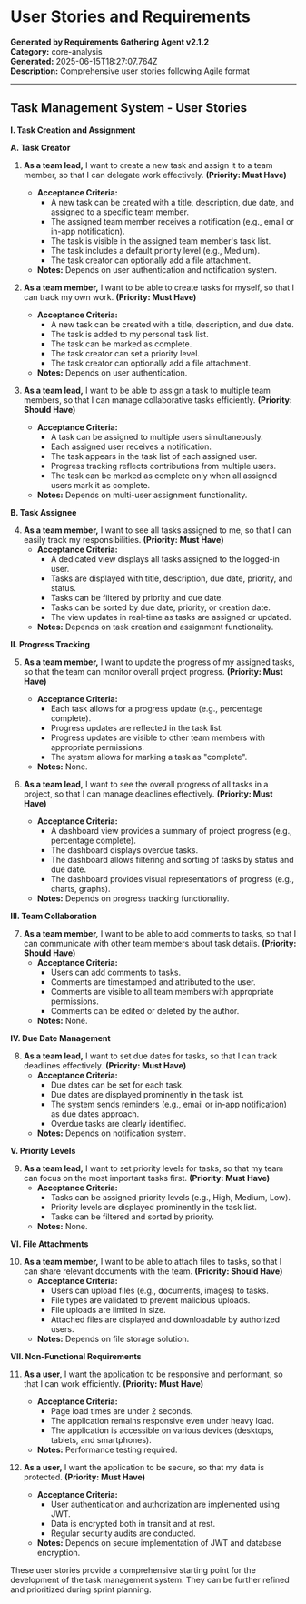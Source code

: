# User Stories and Requirements

**Generated by Requirements Gathering Agent v2.1.2**  
**Category:** core-analysis  
**Generated:** 2025-06-15T18:27:07.764Z  
**Description:** Comprehensive user stories following Agile format

---

## Task Management System - User Stories

**I. Task Creation and Assignment**

**A. Task Creator**

1. **As a team lead,** I want to create a new task and assign it to a team member, so that I can delegate work effectively.  **(Priority: Must Have)**
    * **Acceptance Criteria:**
        * A new task can be created with a title, description, due date, and assigned to a specific team member.
        * The assigned team member receives a notification (e.g., email or in-app notification).
        * The task is visible in the assigned team member's task list.
        * The task includes a default priority level (e.g., Medium).
        * The task creator can optionally add a file attachment.
    * **Notes:**  Depends on user authentication and notification system.

2. **As a team member,** I want to be able to create tasks for myself, so that I can track my own work. **(Priority: Must Have)**
    * **Acceptance Criteria:**
        * A new task can be created with a title, description, and due date.
        * The task is added to my personal task list.
        * The task can be marked as complete.
        * The task creator can set a priority level.
        * The task creator can optionally add a file attachment.
    * **Notes:**  Depends on user authentication.

3. **As a team lead,** I want to be able to assign a task to multiple team members, so that I can manage collaborative tasks efficiently. **(Priority: Should Have)**
    * **Acceptance Criteria:**
        * A task can be assigned to multiple users simultaneously.
        * Each assigned user receives a notification.
        * The task appears in the task list of each assigned user.
        * Progress tracking reflects contributions from multiple users.
        * The task can be marked as complete only when all assigned users mark it as complete.
    * **Notes:**  Depends on multi-user assignment functionality.

**B. Task Assignee**

4. **As a team member,** I want to see all tasks assigned to me, so that I can easily track my responsibilities. **(Priority: Must Have)**
    * **Acceptance Criteria:**
        * A dedicated view displays all tasks assigned to the logged-in user.
        * Tasks are displayed with title, description, due date, priority, and status.
        * Tasks can be filtered by priority and due date.
        * Tasks can be sorted by due date, priority, or creation date.
        * The view updates in real-time as tasks are assigned or updated.
    * **Notes:**  Depends on task creation and assignment functionality.


**II. Progress Tracking**

5. **As a team member,** I want to update the progress of my assigned tasks, so that the team can monitor overall project progress. **(Priority: Must Have)**
    * **Acceptance Criteria:**
        * Each task allows for a progress update (e.g., percentage complete).
        * Progress updates are reflected in the task list.
        * Progress updates are visible to other team members with appropriate permissions.
        * The system allows for marking a task as "complete".
    * **Notes:**  None.

6. **As a team lead,** I want to see the overall progress of all tasks in a project, so that I can manage deadlines effectively. **(Priority: Must Have)**
    * **Acceptance Criteria:**
        * A dashboard view provides a summary of project progress (e.g., percentage complete).
        * The dashboard displays overdue tasks.
        * The dashboard allows filtering and sorting of tasks by status and due date.
        * The dashboard provides visual representations of progress (e.g., charts, graphs).
    * **Notes:**  Depends on progress tracking functionality.


**III. Team Collaboration**

7. **As a team member,** I want to be able to add comments to tasks, so that I can communicate with other team members about task details. **(Priority: Should Have)**
    * **Acceptance Criteria:**
        * Users can add comments to tasks.
        * Comments are timestamped and attributed to the user.
        * Comments are visible to all team members with appropriate permissions.
        * Comments can be edited or deleted by the author.
    * **Notes:**  None.


**IV. Due Date Management**

8. **As a team lead,** I want to set due dates for tasks, so that I can track deadlines effectively. **(Priority: Must Have)**
    * **Acceptance Criteria:**
        * Due dates can be set for each task.
        * Due dates are displayed prominently in the task list.
        * The system sends reminders (e.g., email or in-app notification) as due dates approach.
        * Overdue tasks are clearly identified.
    * **Notes:** Depends on notification system.


**V. Priority Levels**

9. **As a team lead,** I want to set priority levels for tasks, so that my team can focus on the most important tasks first. **(Priority: Must Have)**
    * **Acceptance Criteria:**
        * Tasks can be assigned priority levels (e.g., High, Medium, Low).
        * Priority levels are displayed prominently in the task list.
        * Tasks can be filtered and sorted by priority.
    * **Notes:** None.


**VI. File Attachments**

10. **As a team member,** I want to be able to attach files to tasks, so that I can share relevant documents with the team. **(Priority: Should Have)**
    * **Acceptance Criteria:**
        * Users can upload files (e.g., documents, images) to tasks.
        * File types are validated to prevent malicious uploads.
        * File uploads are limited in size.
        * Attached files are displayed and downloadable by authorized users.
    * **Notes:** Depends on file storage solution.


**VII. Non-Functional Requirements**

11. **As a user,** I want the application to be responsive and performant, so that I can work efficiently. **(Priority: Must Have)**
    * **Acceptance Criteria:**
        * Page load times are under 2 seconds.
        * The application remains responsive even under heavy load.
        * The application is accessible on various devices (desktops, tablets, and smartphones).
    * **Notes:** Performance testing required.

12. **As a user,** I want the application to be secure, so that my data is protected. **(Priority: Must Have)**
    * **Acceptance Criteria:**
        * User authentication and authorization are implemented using JWT.
        * Data is encrypted both in transit and at rest.
        * Regular security audits are conducted.
    * **Notes:**  Depends on secure implementation of JWT and database encryption.


These user stories provide a comprehensive starting point for the development of the task management system.  They can be further refined and prioritized during sprint planning.
